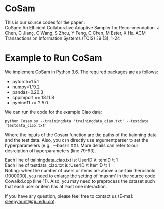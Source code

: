 # CoSam

This is our source codes for the paper : <br>
CoSam: An Efficient Collaborative Adaptive Sampler for Recommendation. J Chen, C Jiang, C Wang, S Zhou, Y Feng, C Chen, M Ester, X He. ACM Transactions on Information Systems (TOIS) 39 (3), 1-24

# Example to Run CoSam
We implement CoSam in Python 3.6. The required packages are as follows:

- pytorch=1.5.1 <br>
- numpy=1.19.2 <br>
- pandas=0.20.3 <br>
- cppimport == 18.11.8 <br>
- pybind11 == 2.5.0 <br>

We can run the code for the example Ciao data: <br>
```shell
python Cosam.py --trainingdata 'trainingdata_ciao.txt' --testdata 'testdata_ciao.txt'
```
Where the inputs of the Cosam function are the paths of the trainning data and the test data. Also, you can directly use argumentparser to set the hyperparameters (e.g., --baselr XX). More details can refer to our desrciption of hyperparameters (line 79-93). <br>

Each line of trainingdata_ciao.txt is: UserID \t ItemID \t 1 <br>
Each line of testdata_ciao.txt is :UserID \t ItemID \t 1 <br>
Noting: when the number of users or items are above a certain theroshold (1000000), you need to enlarge the setting of 'maxnm' in the source code Cowalkd.cpp (line 11). Also, you may need to preprocess the dataset such that each user or item has at least one interaction. <br>

If you have any question, please feel free to contact us (E-mail: sleepyhunt@zju.edu.cn).


